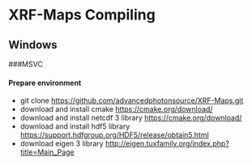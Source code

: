 # XRF-Maps Compiling
## Windows
###MSVC

#### Prepare environment
* git clone https://github.com/advancedphotonsource/XRF-Maps.git
* download and install cmake https://cmake.org/download/ 
* download and install netcdf 3 library https://cmake.org/download/
* download and install hdf5 library https://support.hdfgroup.org/HDF5/release/obtain5.html
* download eigen 3 library http://eigen.tuxfamily.org/index.php?title=Main_Page

